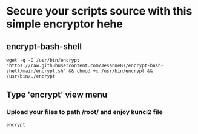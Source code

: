 # Secure your scripts source with this simple encryptor hehe
## encrypt-bash-shell

```
wget -q -O /usr/bin/encrypt "https://raw.githubusercontent.com/Jesanne87/encrypt-bash-shell/main/encrypt.sh" && chmod +x /usr/bin/encrypt && /usr/bin/./encrypt
```
## Type 'encrypt' view menu
### Upload your files to path /root/ and enjoy kunci2 file

```
encrypt
```

